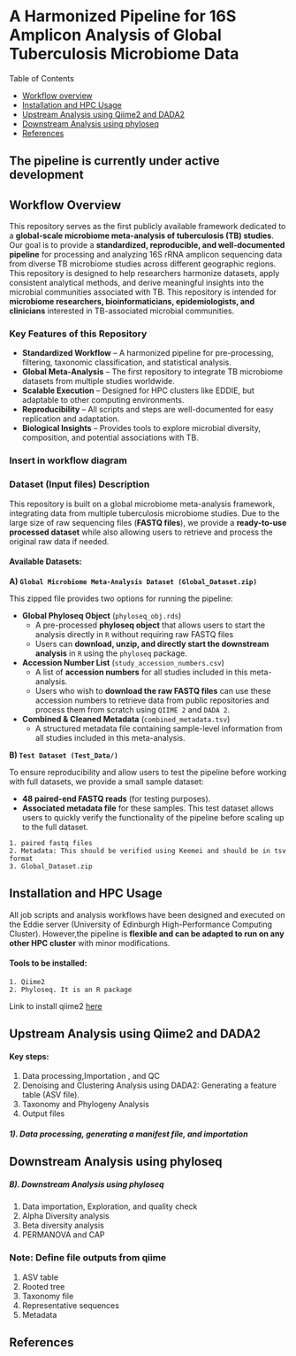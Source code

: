 # A Harmonized Pipeline for 16S Amplicon Analysis of Global Tuberculosis Microbiome Data
Table of Contents
* [Workflow overview](#workflow-overview)
* [Installation and HPC Usage](#Installation-and-HPC-Usage)
* [Upstream Analysis using Qiime2 and DADA2](#Upstream-Analysis-using-Qiime2-and-DADA2)
* [Downstream Analysis using phyloseq](#Downstream-Analysis-using-phyloseq)
* [References](#references)
## The pipeline is currently under active development

## Workflow Overview
This repository serves as the first publicly available framework dedicated to a **global-scale microbiome meta-analysis of tuberculosis (TB) studies**. Our goal is to provide a **standardized, reproducible, and well-documented pipeline** for processing and analyzing 16S rRNA amplicon sequencing data from diverse TB microbiome studies across different geographic regions. This repository is designed to help researchers harmonize datasets, apply consistent analytical methods, and derive meaningful insights into the microbial communities associated with TB. This repository is intended for **microbiome researchers, bioinformaticians, epidemiologists, and clinicians** interested in TB-associated microbial communities.
### Key Features of this Repository
+ **Standardized Workflow** – A harmonized pipeline for pre-processing, filtering, taxonomic classification, and statistical analysis.
+ **Global Meta-Analysis** – The first repository to integrate TB microbiome datasets from multiple studies worldwide.
+ **Scalable Execution** – Designed for HPC clusters like EDDIE, but adaptable to other computing environments.
+ **Reproducibility** – All scripts and steps are well-documented for easy replication and adaptation.
+ **Biological Insights** – Provides tools to explore microbial diversity, composition, and potential associations with TB.

### Insert in workflow diagram
### Dataset (Input files) Description
This repository is built on a global microbiome meta-analysis framework, integrating data from multiple tuberculosis microbiome studies. Due to the large size of raw sequencing files (**FASTQ files**), we provide a **ready-to-use processed dataset** while also allowing users to retrieve and process the original raw data if needed.
#### Available Datasets:
**A) `Global Microbiome Meta-Analysis Dataset (Global_Dataset.zip)`**

This zipped file provides two options for running the pipeline:
+ **Global Phyloseq Object** (`phyloseq_obj.rds`)
  + A pre-processed **phyloseq object** that allows users to start the analysis directly in `R` without requiring raw FASTQ files
  + Users can **download, unzip, and directly start the downstream analysis** in `R` using the `phyloseq` package.
+ **Accession Number List** (`study_accession_numbers.csv`)
  + A list of **accession numbers** for all studies included in this meta-analysis.
  + Users who wish to **download the raw FASTQ files** can use these accession numbers to retrieve data from public repositories and process them from scratch using `QIIME 2` and `DADA 2`.
+ **Combined & Cleaned Metadata** (`combined_metadata.tsv`)
  + A structured metadata file containing sample-level information from all studies included in this meta-analysis.
    
**B) `Test Dataset (Test_Data/)`**

To ensure reproducibility and allow users to test the pipeline before working with full datasets, we provide a small sample dataset:
+ **48 paired-end FASTQ reads** (for testing purposes).
+ **Associated metadata file** for these samples.
This test dataset allows users to quickly verify the functionality of the pipeline before scaling up to the full dataset.
```
1. paired fastq files
2. Metadata: This should be verified using Keemei and should be in tsv format
3. Global_Dataset.zip
```
## Installation and HPC Usage
All job scripts and analysis workflows have been designed and executed on the Eddie server (University of Edinburgh High-Performance Computing Cluster). However,the pipeline is **flexible and can be adapted to run on any other HPC cluster** with minor modifications.
#### Tools to be installed:
```
1. Qiime2
2. Phyloseq. It is an R package
```
Link to install qiime2 [here](https://docs.qiime2.org/2024.10/install/)

## Upstream Analysis using Qiime2 and DADA2

#### Key steps:
1. Data processing,Importation , and QC
2. Denoising and Clustering Analysis using DADA2: Generating a feature table (ASV file).
3. Taxonomy and Phylogeny Analysis
4. Output files
   
##### 1). Data processing, generating a manifest file, and importation

## Downstream Analysis using phyloseq

##### B). Downstream Analysis using phyloseq

1. Data importation, Exploration, and quality check
2. Alpha Diversity analysis
3. Beta diversity analysis
4. PERMANOVA and CAP

### Note: Define file outputs from qiime
1. ASV table
2. Rooted tree
3. Taxonomy file
4. Representative sequences
5. Metadata

## References

